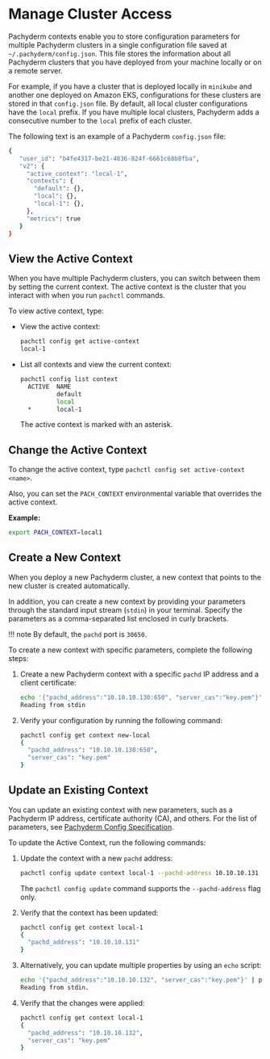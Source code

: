 # Manage Cluster Access

Pachyderm contexts enable you to store configuration parameters for
multiple Pachyderm clusters in a single configuration file saved at
`~/.pachyderm/config.json`. This file stores the information
about all Pachyderm clusters that you have deployed from your
machine locally or on a remote server.

For example, if you have a cluster that
is deployed locally in `minikube` and another one deployed on
Amazon EKS, configurations for these clusters are stored in
that `config.json` file. By default, all local cluster configurations
have the `local` prefix. If you have multiple local clusters,
Pachyderm adds a consecutive number to the `local` prefix
of each cluster.

The following text is an example of a Pachyderm `config.json` file:

```bash
{
   "user_id": "b4fe4317-be21-4836-824f-6661c68b8fba",
   "v2": {
     "active_context": "local-1",
     "contexts": {
       "default": {},
       "local": {},
       "local-1": {},
     },
     "metrics": true
   }
}
```

## View the Active Context

When you have multiple Pachyderm clusters, you can switch
between them by setting the current context.
The active context is the cluster that you interact with when
you run `pachctl` commands.

To view active context, type:

* View the active context:

  ```bash
  pachctl config get active-context
  local-1
  ```

* List all contexts and view the current context:

  ```bash
  pachctl config list context
    ACTIVE  NAME
            default
            local
    *       local-1
  ```

  The active context is marked with an asterisk.

## Change the Active Context

To change the active context, type `pachctl config set
active-context <name>`.

Also, you can set the `PACH_CONTEXT` environmental variable
that overrides the active context.

**Example:**

```bash
export PACH_CONTEXT=local1
```

## Create a New Context

When you deploy a new Pachyderm cluster, a new context
that points to the new cluster is created automatically.

In addition, you can create a new context by providing your parameters
through the standard input stream (`stdin`) in your terminal.
Specify the parameters as a comma-separated list enclosed in
curly brackets.

!!! note
    By default, the `pachd` port is `30650`.

To create a new context with specific parameters, complete
the following steps:

1. Create a new Pachyderm context with a specific `pachd` IP address
and a client certificate:

   ```bash
   echo '{"pachd_address":"10.10.10.130:650", "server_cas":"key.pem"}' | pachctl config set context new-local
   Reading from stdin
   ```

1. Verify your configuration by running the following command:

   ```bash
   pachctl config get context new-local
   {
     "pachd_address": "10.10.10.130:650",
     "server_cas": "key.pem"
   }
   ```

## Update an Existing Context

You can update an existing context with new parameters, such
as a Pachyderm IP address, certificate authority (CA), and others.
For the list of parameters, see [Pachyderm Config Specification](../../reference/config_spec.md).

To update the Active Context, run the following commands:

1. Update the context with a new `pachd` address:

   ```bash
   pachctl config update context local-1 --pachd-address 10.10.10.131
   ```

   The `pachctl config update` command supports the `--pachd-address`
   flag only.

1. Verify that the context has been updated:

   ```bash
   pachctl config get context local-1
   {
     "pachd_address": "10.10.10.131"
   }
   ```

1. Alternatively, you can update multiple properties by using
an `echo` script:

   ```bash
   echo '{"pachd_address":"10.10.10.132", "server_cas":"key.pem"}' | pachctl config set context local-1 --overwrite
   Reading from stdin.
   ```

1. Verify that the changes were applied:

   ```bash
   pachctl config get context local-1
   {
     "pachd_address": "10.10.10.132",
     "server_cas": "key.pem"
   }
   ```
